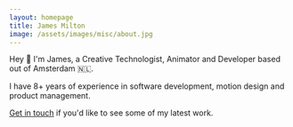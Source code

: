 ```yaml
---
layout: homepage
title: James Milton
image: /assets/images/misc/about.jpg
---
```


Hey 👋 I'm James, a Creative Technologist, Animator and Developer based out of Amsterdam 🇳🇱​.

I have 8+ years of experience in software development, motion design and product management.

[Get in touch](./contact/) if you'd like to see some of my latest work.
